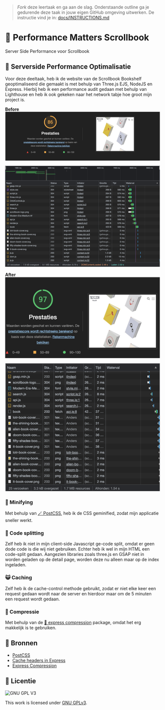 > _Fork_ deze leertaak en ga aan de slag. Onderstaande outline ga je gedurende deze taak in jouw eigen GitHub omgeving uitwerken. De instructie vind je in: [docs/INSTRUCTIONS.md](docs/INSTRUCTIONS.md)

# 🎉 Performance Matters Scrollbook
Server Side Performance voor Scrollbook

## 🍿 Serverside Performance Optimalisatie
Voor deze deeltaak, heb ik de website van de Scrollbook Bookshelf geoptimaliseerd die gemaakt is met behulp van Three.js EJS, NodeJS en Express. Hierbij heb ik een performance audit gedaan met behulp van Lighthouse en heb ik ook gekeken naar het network tabje hoe groot mijn project is.

**Before**
![Lighthouse Scrollbook Before](https://github.com/JustinLung/performance-matters-serverside-optimization/blob/main/docs/lighthouse-performance.png?raw=true)

![Network Tab Before](https://github.com/JustinLung/performance-matters-serverside-optimization/blob/main/docs/network-tab.png?raw=true)

**After**
![Lighthouse Scrollbook After](https://github.com/JustinLung/performance-matters-serverside-optimization/blob/main/docs/lighthouse-performance-after.png?raw=true)

![Network Tab After](https://github.com/JustinLung/performance-matters-serverside-optimization/blob/main/docs/network-tab-after.png?raw=true)

### 🙊 Minifying
Met behulp van [🪄 PostCSS](https://postcss.org/), heb ik de CSS geminified, zodat mijn applicatie sneller werkt.

### 🦈 Code splitting
Zelf heb ik niet in mijn client-side Javascript ge-code split, omdat er geen dode code is die wij niet gebruiken. Echter heb ik wel in mijn HTML een code-split gedaan. Aangezien libraries zoals three.js en GSAP niet in worden geladen op de detail page, worden deze nu alleen maar op de index ingeladen.

### 😺 Caching
Zelf heb ik de cache-control methode gebruikt, zodat er niet elke keer een request gedaan wordt naar de server en hierdoor maar om de 5 minuten een request wordt gedaan. 

### 🍊 Compressie
Met behulp van de [🚄 express compression](http://expressjs.com/en/resources/middleware/compression.html) package, omdat het erg makkelijk is te gebruiken.

## 🌲 Bronnen
- [PostCSS](https://postcss.org/)
- [Cache headers in Express](https://regbrain.com/article/cache-headers-express-js)
- [Express Compression](http://expressjs.com/en/resources/middleware/compression.html)

## 🚀 Licentie

![GNU GPL V3](https://www.gnu.org/graphics/gplv3-127x51.png)

This work is licensed under [GNU GPLv3](./LICENSE).
